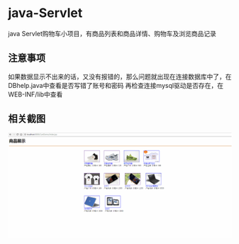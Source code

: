 # java-Servlet
java Servlet购物车小项目，有商品列表和商品详情、购物车及浏览商品记录

## 注意事项
如果数据显示不出来的话，又没有报错的，那么问题就出现在连接数据库中了，在DBhelp.java中查看是否写错了账号和密码 再检查连接mysql驱动是否存在，在WEB-INF/lib中查看

## 相关截图

![相关截图](show.gif)
